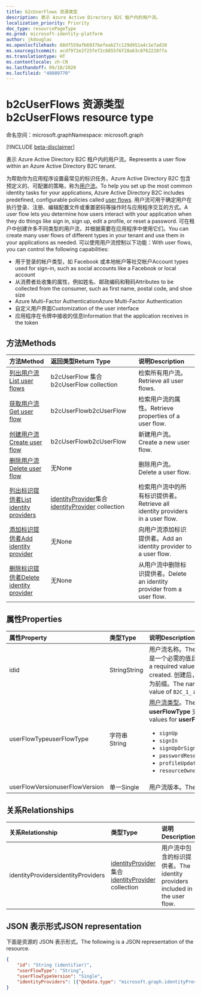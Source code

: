 ```yaml
---
title: b2cUserFlows 资源类型
description: 表示 Azure Active Directory B2C 租户内的用户流。
localization_priority: Priority
doc_type: resourcePageType
ms.prod: microsoft-identity-platform
author: jkdouglas
ms.openlocfilehash: 68df559afb6937befeab27c129d951a4c1e7ad20
ms.sourcegitcommit: acdf972e2f25fef2c6855f6f28a63c0762228ffa
ms.translationtype: HT
ms.contentlocale: zh-CN
ms.lasthandoff: 09/18/2020
ms.locfileid: "48089770"
---
```

# <a name="b2cuserflows-resource-type"></a><span data-ttu-id="0b5a1-103">b2cUserFlows 资源类型</span><span class="sxs-lookup"><span data-stu-id="0b5a1-103">b2cUserFlows resource type</span></span>

<span data-ttu-id="0b5a1-104">命名空间：microsoft.graph</span><span class="sxs-lookup"><span data-stu-id="0b5a1-104">Namespace: microsoft.graph</span></span>

[!INCLUDE [beta-disclaimer](../../includes/beta-disclaimer.md)]

<span data-ttu-id="0b5a1-105">表示 Azure Active Directory B2C 租户内的用户流。</span><span class="sxs-lookup"><span data-stu-id="0b5a1-105">Represents a user flow within an Azure Active Directory B2C tenant.</span></span>

<span data-ttu-id="0b5a1-106">为帮助你为应用程序设置最常见的标识任务，Azure Active Directory B2C 包含预定义的、可配置的策略，称为[用户流](https://docs.microsoft.com/azure/active-directory-b2c/user-flow-overview)。</span><span class="sxs-lookup"><span data-stu-id="0b5a1-106">To help you set up the most common identity tasks for your applications, Azure Active Directory B2C includes predefined, configurable policies called [user flows](https://docs.microsoft.com/azure/active-directory-b2c/user-flow-overview).</span></span> <span data-ttu-id="0b5a1-107">用户流可用于确定用户在执行登录、注册、编辑配置文件或重置密码等操作时与应用程序交互的方式。</span><span class="sxs-lookup"><span data-stu-id="0b5a1-107">A user flow lets you determine how users interact with your application when they do things like sign in, sign up, edit a profile, or reset a password.</span></span> <span data-ttu-id="0b5a1-108">可在租户中创建许多不同类型的用户流，并根据需要在应用程序中使用它们。</span><span class="sxs-lookup"><span data-stu-id="0b5a1-108">You can create many user flows of different types in your tenant and use them in your applications as needed.</span></span> <span data-ttu-id="0b5a1-109">可以使用用户流控制以下功能：</span><span class="sxs-lookup"><span data-stu-id="0b5a1-109">With user flows, you can control the following capabilities:</span></span>

- <span data-ttu-id="0b5a1-110">用于登录的帐户类型，如 Facebook 或本地帐户等社交帐户</span><span class="sxs-lookup"><span data-stu-id="0b5a1-110">Account types used for sign-in, such as social accounts like a Facebook or local account</span></span>
- <span data-ttu-id="0b5a1-111">从消费者处收集的属性，例如姓名、邮政编码和鞋码</span><span class="sxs-lookup"><span data-stu-id="0b5a1-111">Attributes to be collected from the consumer, such as first name, postal code, and shoe size</span></span>
- <span data-ttu-id="0b5a1-112">Azure Multi-Factor Authentication</span><span class="sxs-lookup"><span data-stu-id="0b5a1-112">Azure Multi-Factor Authentication</span></span>
- <span data-ttu-id="0b5a1-113">自定义用户界面</span><span class="sxs-lookup"><span data-stu-id="0b5a1-113">Customization of the user interface</span></span>
- <span data-ttu-id="0b5a1-114">应用程序在令牌中接收的信息</span><span class="sxs-lookup"><span data-stu-id="0b5a1-114">Information that the application receives in the token</span></span>

## <a name="methods"></a><span data-ttu-id="0b5a1-115">方法</span><span class="sxs-lookup"><span data-stu-id="0b5a1-115">Methods</span></span>

| <span data-ttu-id="0b5a1-116">方法</span><span class="sxs-lookup"><span data-stu-id="0b5a1-116">Method</span></span>       | <span data-ttu-id="0b5a1-117">返回类型</span><span class="sxs-lookup"><span data-stu-id="0b5a1-117">Return Type</span></span>  |<span data-ttu-id="0b5a1-118">说明</span><span class="sxs-lookup"><span data-stu-id="0b5a1-118">Description</span></span>|
|:---------------|:--------|:----------|
|[<span data-ttu-id="0b5a1-119">列出用户流</span><span class="sxs-lookup"><span data-stu-id="0b5a1-119">List user flows</span></span>](../api/b2cuserflows-list.md)|<span data-ttu-id="0b5a1-120">b2cUserFlow 集合</span><span class="sxs-lookup"><span data-stu-id="0b5a1-120">b2cUserFlow collection</span></span>|<span data-ttu-id="0b5a1-121">检索所有用户流。</span><span class="sxs-lookup"><span data-stu-id="0b5a1-121">Retrieve all user flows.</span></span>|
|[<span data-ttu-id="0b5a1-122">获取用户流</span><span class="sxs-lookup"><span data-stu-id="0b5a1-122">Get user flow</span></span>](../api/b2cuserflows-get.md)|<span data-ttu-id="0b5a1-123">b2cUserFlow</span><span class="sxs-lookup"><span data-stu-id="0b5a1-123">b2cUserFlow</span></span>|<span data-ttu-id="0b5a1-124">检索用户流的属性。</span><span class="sxs-lookup"><span data-stu-id="0b5a1-124">Retrieve properties of a user flow.</span></span>|
|[<span data-ttu-id="0b5a1-125">创建用户流</span><span class="sxs-lookup"><span data-stu-id="0b5a1-125">Create user flow</span></span>](../api/b2cuserflow-post-b2cuserflows.md)|<span data-ttu-id="0b5a1-126">b2cUserFlow</span><span class="sxs-lookup"><span data-stu-id="0b5a1-126">b2cUserFlow</span></span>|<span data-ttu-id="0b5a1-127">新建用户流。</span><span class="sxs-lookup"><span data-stu-id="0b5a1-127">Create a new user flow.</span></span>|
|[<span data-ttu-id="0b5a1-128">删除用户流</span><span class="sxs-lookup"><span data-stu-id="0b5a1-128">Delete user flow</span></span>](../api/b2cuserflows-delete.md)|<span data-ttu-id="0b5a1-129">无</span><span class="sxs-lookup"><span data-stu-id="0b5a1-129">None</span></span>|<span data-ttu-id="0b5a1-130">删除用户流。</span><span class="sxs-lookup"><span data-stu-id="0b5a1-130">Delete a user flow.</span></span>|
|[<span data-ttu-id="0b5a1-131">列出标识提供者</span><span class="sxs-lookup"><span data-stu-id="0b5a1-131">List identity providers</span></span>](../api/b2cuserflows-list-identityproviders.md)|<span data-ttu-id="0b5a1-132">[identityProvider](../resources/identityProvider.md)集合 </span><span class="sxs-lookup"><span data-stu-id="0b5a1-132">[identityProvider](../resources/identityProvider.md) collection</span></span>|<span data-ttu-id="0b5a1-133">检索用户流中的所有标识提供者。</span><span class="sxs-lookup"><span data-stu-id="0b5a1-133">Retrieve all identity providers in a user flow.</span></span>|
|[<span data-ttu-id="0b5a1-134">添加标识提供者</span><span class="sxs-lookup"><span data-stu-id="0b5a1-134">Add identity provider</span></span>](../api/b2cuserflows-update-identityprovider.md)|<span data-ttu-id="0b5a1-135">无</span><span class="sxs-lookup"><span data-stu-id="0b5a1-135">None</span></span>|<span data-ttu-id="0b5a1-136">向用户流添加标识提供者。</span><span class="sxs-lookup"><span data-stu-id="0b5a1-136">Add an identity provider to a user flow.</span></span>|
|[<span data-ttu-id="0b5a1-137">删除标识提供者</span><span class="sxs-lookup"><span data-stu-id="0b5a1-137">Delete identity provider</span></span>](../api/b2cuserflows-delete-identityprovider.md)|<span data-ttu-id="0b5a1-138">无</span><span class="sxs-lookup"><span data-stu-id="0b5a1-138">None</span></span>|<span data-ttu-id="0b5a1-139">从用户流中删除标识提供者。</span><span class="sxs-lookup"><span data-stu-id="0b5a1-139">Delete an identity provider from a user flow.</span></span>|

## <a name="properties"></a><span data-ttu-id="0b5a1-140">属性</span><span class="sxs-lookup"><span data-stu-id="0b5a1-140">Properties</span></span>

|<span data-ttu-id="0b5a1-141">属性</span><span class="sxs-lookup"><span data-stu-id="0b5a1-141">Property</span></span>|<span data-ttu-id="0b5a1-142">类型</span><span class="sxs-lookup"><span data-stu-id="0b5a1-142">Type</span></span>|<span data-ttu-id="0b5a1-143">说明</span><span class="sxs-lookup"><span data-stu-id="0b5a1-143">Description</span></span>|
|:---------------|:--------|:----------|
|<span data-ttu-id="0b5a1-144">id</span><span class="sxs-lookup"><span data-stu-id="0b5a1-144">id</span></span>|<span data-ttu-id="0b5a1-145">String</span><span class="sxs-lookup"><span data-stu-id="0b5a1-145">String</span></span>|<span data-ttu-id="0b5a1-146">用户流名称。</span><span class="sxs-lookup"><span data-stu-id="0b5a1-146">The name of the user flow.</span></span> <span data-ttu-id="0b5a1-147">这是一个必需的值且在创建之后不可变。</span><span class="sxs-lookup"><span data-stu-id="0b5a1-147">This is a required value and is immutable after it's created.</span></span> <span data-ttu-id="0b5a1-148">创建后，该名称将以 `B2C_1_` 的值作为前缀。</span><span class="sxs-lookup"><span data-stu-id="0b5a1-148">The name will be prefixed with the value of `B2C_1_` after creation.</span></span>|
|<span data-ttu-id="0b5a1-149">userFlowType</span><span class="sxs-lookup"><span data-stu-id="0b5a1-149">userFlowType</span></span>|<span data-ttu-id="0b5a1-150">字符串</span><span class="sxs-lookup"><span data-stu-id="0b5a1-150">String</span></span>|<span data-ttu-id="0b5a1-151">[用户流类型](https://docs.microsoft.com/azure/active-directory-b2c/user-flow-versions)。</span><span class="sxs-lookup"><span data-stu-id="0b5a1-151">The [type of user flow](https://docs.microsoft.com/azure/active-directory-b2c/user-flow-versions).</span></span> <span data-ttu-id="0b5a1-152">**userFlowType** 支持的值有：</span><span class="sxs-lookup"><span data-stu-id="0b5a1-152">The supported values for **userFlowType** are:</span></span><br/><ul><li>`signUp`</li><li>`signIn`</li><li>`signUpOrSignIn`</li><li>`passwordReset`</li><li>`profileUpdate`</li><li>`resourceOwnerPasswordCredentialSignIn`</li>|
|<span data-ttu-id="0b5a1-153">userFlowVersion</span><span class="sxs-lookup"><span data-stu-id="0b5a1-153">userFlowVersion</span></span>|<span data-ttu-id="0b5a1-154">单一</span><span class="sxs-lookup"><span data-stu-id="0b5a1-154">Single</span></span>|<span data-ttu-id="0b5a1-155">用户流版本。</span><span class="sxs-lookup"><span data-stu-id="0b5a1-155">The version of the user flow.</span></span>|

## <a name="relationships"></a><span data-ttu-id="0b5a1-156">关系</span><span class="sxs-lookup"><span data-stu-id="0b5a1-156">Relationships</span></span>

| <span data-ttu-id="0b5a1-157">关系</span><span class="sxs-lookup"><span data-stu-id="0b5a1-157">Relationship</span></span>       | <span data-ttu-id="0b5a1-158">类型</span><span class="sxs-lookup"><span data-stu-id="0b5a1-158">Type</span></span>  |<span data-ttu-id="0b5a1-159">说明</span><span class="sxs-lookup"><span data-stu-id="0b5a1-159">Description</span></span>|
|:---------------|:--------|:----------|
|<span data-ttu-id="0b5a1-160">identityProviders</span><span class="sxs-lookup"><span data-stu-id="0b5a1-160">identityProviders</span></span>|<span data-ttu-id="0b5a1-161">[identityProvider](../resources/identityprovider.md)集合 </span><span class="sxs-lookup"><span data-stu-id="0b5a1-161">[identityProvider](../resources/identityprovider.md) collection</span></span>|<span data-ttu-id="0b5a1-162">用户流中包含的标识提供者。</span><span class="sxs-lookup"><span data-stu-id="0b5a1-162">The identity providers included in the user flow.</span></span>|

## <a name="json-representation"></a><span data-ttu-id="0b5a1-163">JSON 表示形式</span><span class="sxs-lookup"><span data-stu-id="0b5a1-163">JSON representation</span></span>

<span data-ttu-id="0b5a1-164">下面是资源的 JSON 表示形式。</span><span class="sxs-lookup"><span data-stu-id="0b5a1-164">The following is a JSON representation of the resource.</span></span>

<!-- {
  "blockType": "resource",
  "@odata.type": "microsoft.graph.b2cIdentityUserFlow",
  "optionalProperties": [],
  "keyProperty": "id"
} -->

```json
{
    "id": "String (identifier)",
    "userFlowType": "String",
    "userFlowTypeVersion": "Single",
    "identityProviders": [{"@odata.type": "microsoft.graph.identityProvider"}]
}
```


